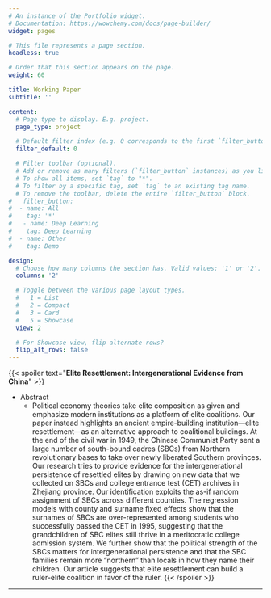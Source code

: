 ```yaml
---
# An instance of the Portfolio widget.
# Documentation: https://wowchemy.com/docs/page-builder/
widget: pages

# This file represents a page section.
headless: true

# Order that this section appears on the page.
weight: 60

title: Working Paper
subtitle: ''

content:
  # Page type to display. E.g. project.
  page_type: project

  # Default filter index (e.g. 0 corresponds to the first `filter_button` instance below).
  filter_default: 0

  # Filter toolbar (optional).
  # Add or remove as many filters (`filter_button` instances) as you like.
  # To show all items, set `tag` to "*".
  # To filter by a specific tag, set `tag` to an existing tag name.
  # To remove the toolbar, delete the entire `filter_button` block.
#   filter_button:
#  - name: All
#    tag: '*'
#   - name: Deep Learning
#    tag: Deep Learning
#  - name: Other
#    tag: Demo

design:
  # Choose how many columns the section has. Valid values: '1' or '2'.
  columns: '2'

  # Toggle between the various page layout types.
  #   1 = List
  #   2 = Compact
  #   3 = Card
  #   5 = Showcase
  view: 2

  # For Showcase view, flip alternate rows?
  flip_alt_rows: false
---
```


{{< spoiler text="**Elite Resettlement: Intergenerational Evidence from China**" >}}
- Abstract
  - Political economy theories take elite composition as given and emphasize modern institutions as a platform of elite coalitions. Our paper instead highlights an ancient empire-building institution—elite resettlement—as an alternative approach to coalitional buildings. At the end of the civil war in 1949, the Chinese Communist Party sent a large number of south-bound cadres (SBCs) from Northern revolutionary bases to take over newly liberated Southern provinces. Our research tries to provide evidence for the intergenerational persistence of resettled elites by drawing on new data that we collected on SBCs and college entrance test (CET) archives in Zhejiang province. Our identification exploits the as-if random assignment of SBCs across different counties. The regression models with county and surname fixed effects show that the surnames of SBCs are over-represented among students who successfully passed the CET in 1995, suggesting that the grandchildren of SBC elites still thrive in a meritocratic college admission system. We further show that the political strength of the SBCs matters for intergenerational persistence and that the SBC families remain more “northern” than locals in how they name their children. Our article suggests that elite resettlement can build a ruler-elite coalition in favor of the ruler. 
{{< /spoiler >}}

---

